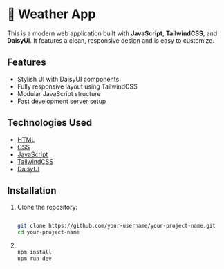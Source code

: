# 🌼 Weather App

This is a modern web application built with **JavaScript**, **TailwindCSS**, and **DaisyUI**. It features a clean, responsive design and is easy to customize.

## Features

- Stylish UI with DaisyUI components
- Fully responsive layout using TailwindCSS
- Modular JavaScript structure
- Fast development server setup

## Technologies Used

- [HTML](https://www.w3schools.com/html/default.asp)
- [CSS](https://www.w3schools.com/css/default.asp)
- [JavaScript](https://developer.mozilla.org/en-US/docs/Web/JavaScript)
- [TailwindCSS](https://tailwindcss.com/)
- [DaisyUI](https://daisyui.com/)

## Installation

1. Clone the repository:

   ```bash

   git clone https://github.com/your-username/your-project-name.git
   cd your-project-name

   ```

1. ```bash

   npm install
   npm run dev

   ```
